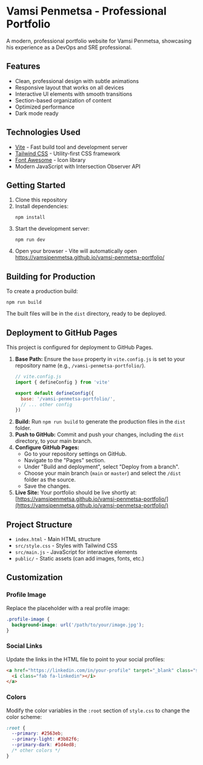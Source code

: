 # Vamsi Penmetsa - Professional Portfolio

A modern, professional portfolio website for Vamsi Penmetsa, showcasing his experience as a DevOps and SRE professional.

## Features

- Clean, professional design with subtle animations
- Responsive layout that works on all devices
- Interactive UI elements with smooth transitions
- Section-based organization of content
- Optimized performance
- Dark mode ready

## Technologies Used

- [Vite](https://vitejs.dev/) - Fast build tool and development server
- [Tailwind CSS](https://tailwindcss.com/) - Utility-first CSS framework
- [Font Awesome](https://fontawesome.com/) - Icon library
- Modern JavaScript with Intersection Observer API

## Getting Started

1. Clone this repository
2. Install dependencies:
   ```
   npm install
   ```
3. Start the development server:
   ```
   npm run dev
   ```
4. Open your browser - Vite will automatically open https://vamsipenmetsa.github.io/vamsi-penmetsa-portfolio/

## Building for Production

To create a production build:

```
npm run build
```

The built files will be in the `dist` directory, ready to be deployed.

## Deployment to GitHub Pages

This project is configured for deployment to GitHub Pages.

1.  **Base Path:** Ensure the `base` property in `vite.config.js` is set to your repository name (e.g., `/vamsi-penmetsa-portfolio/`).
    ```javascript
    // vite.config.js
    import { defineConfig } from 'vite'

    export default defineConfig({
      base: '/vamsi-penmetsa-portfolio/',
      // ... other config
    })
    ```
2.  **Build:** Run `npm run build` to generate the production files in the `dist` folder.
3.  **Push to GitHub:** Commit and push your changes, including the `dist` directory, to your main branch.
4.  **Configure GitHub Pages:**
    *   Go to your repository settings on GitHub.
    *   Navigate to the "Pages" section.
    *   Under "Build and deployment", select "Deploy from a branch".
    *   Choose your main branch (`main` or `master`) and select the `/dist` folder as the source.
    *   Save the changes.
5.  **Live Site:** Your portfolio should be live shortly at: [https://vamsipenmetsa.github.io/vamsi-penmetsa-portfolio/](https://vamsipenmetsa.github.io/vamsi-penmetsa-portfolio/)

## Project Structure

- `index.html` - Main HTML structure
- `src/style.css` - Styles with Tailwind CSS
- `src/main.js` - JavaScript for interactive elements
- `public/` - Static assets (can add images, fonts, etc.)

## Customization

### Profile Image

Replace the placeholder with a real profile image:

```css
.profile-image {
  background-image: url('/path/to/your/image.jpg');
}
```

### Social Links

Update the links in the HTML file to point to your social profiles:

```html
<a href="https://linkedin.com/in/your-profile" target="_blank" class="social-link">
  <i class="fab fa-linkedin"></i>
</a>
```

### Colors

Modify the color variables in the `:root` section of `style.css` to change the color scheme:

```css
:root {
  --primary: #2563eb;
  --primary-light: #3b82f6;
  --primary-dark: #1d4ed8;
  /* other colors */
}
```